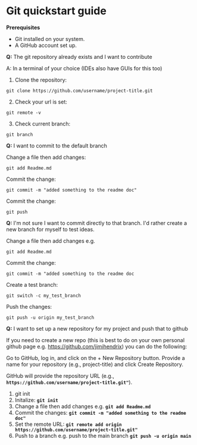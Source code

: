 # **Git quickstart guide**

 
**Prerequisites**
* Git installed on your system.
*  A GitHub account set up.


**Q:** The git repository already exists and I want to contribute

A: In a terminal of your choice (IDEs also have GUIs for this too)

1. Clone the repository:
```
git clone https://github.com/username/project-title.git
```

2. Check your url is set:
```
git remote -v
```


3. Check current branch:
```
git branch
```  
 
 
**Q:** I want to commit to the default branch
    
Change a file then add changes:
```
git add Readme.md
```  

Commit the change:
```
git commit -m "added something to the readme doc"
```  
 
 
Commit the change:
```
git push
```  
 
 

**Q:** I'm not sure I want to commit directly to that branch. I'd rather create a new branch for myself to test ideas.


Change a file then add changes e.g.
```
git add Readme.md
```


Commit the change:
```
git commit -m "added something to the readme doc
```  

Create a test branch:
```
git switch -c my_test_branch
```  

  
Push the changes:
```
git push -u origin my_test_branch
```  


**Q:** I want to set up a new repository for my project and push that to github

If you need to create a new repo (this is best to do on your own personal github page e.g. https://github.com/jimihendrix) you can do the following:


Go to GitHub, log in, and click on the + New Repository button.
Provide a name for your repository (e.g., project-title) and click Create Repository.

GitHub will provide the repository URL (e.g., **`https://github.com/username/project-title.git"`**).

1. git init
2. Initalize: **`git init`**
3. Change a file then add changes e.g.  **`git add Readme.md`**
4. Commit the changes: **`git commit -m "added something to the readme doc"`**
5. Set the remote URL: **`git remote add origin https://github.com/username/project-title.git"`**
6. Push to a branch e.g. push to the main branch **`git push -u origin main`**  


 
